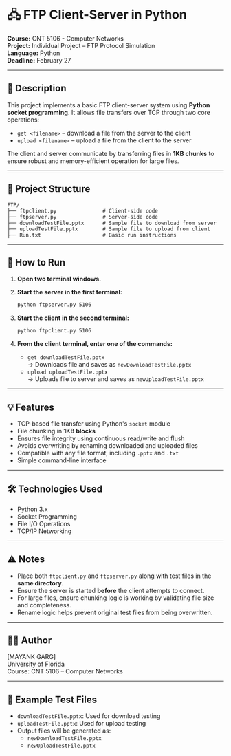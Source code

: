 # 🖧 FTP Client-Server in Python

**Course:** CNT 5106 - Computer Networks  
**Project:** Individual Project – FTP Protocol Simulation  
**Language:** Python  
**Deadline:** February 27

---

## 📌 Description

This project implements a basic FTP client-server system using **Python socket programming**. It allows file transfers over TCP through two core operations:

- `get <filename>` – download a file from the server to the client
- `upload <filename>` – upload a file from the client to the server

The client and server communicate by transferring files in **1KB chunks** to ensure robust and memory-efficient operation for large files.

---

## 📂 Project Structure

```
FTP/
├── ftpclient.py               # Client-side code
├── ftpserver.py               # Server-side code
├── downloadTestFile.pptx      # Sample file to download from server
├── uploadTestFile.pptx        # Sample file to upload from client
├── Run.txt                    # Basic run instructions
```

---

## 🧪 How to Run

1. **Open two terminal windows.**

2. **Start the server in the first terminal:**
   ```bash
   python ftpserver.py 5106
   ```

3. **Start the client in the second terminal:**
   ```bash
   python ftpclient.py 5106
   ```

4. **From the client terminal, enter one of the commands:**
   - `get downloadTestFile.pptx`  
     → Downloads file and saves as `newDownloadTestFile.pptx`
   - `upload uploadTestFile.pptx`  
     → Uploads file to server and saves as `newUploadTestFile.pptx`

---

## 💡 Features

- TCP-based file transfer using Python's `socket` module
- File chunking in **1KB blocks**
- Ensures file integrity using continuous read/write and flush
- Avoids overwriting by renaming downloaded and uploaded files
- Compatible with any file format, including `.pptx` and `.txt`
- Simple command-line interface

---

## 🛠 Technologies Used

- Python 3.x
- Socket Programming
- File I/O Operations
- TCP/IP Networking

---

## ⚠️ Notes

- Place both `ftpclient.py` and `ftpserver.py` along with test files in the **same directory**.
- Ensure the server is started **before** the client attempts to connect.
- For large files, ensure chunking logic is working by validating file size and completeness.
- Rename logic helps prevent original test files from being overwritten.

---

## 👨‍💻 Author

[MAYANK GARG]  
University of Florida  
Course: CNT 5106 – Computer Networks

---

## 📎 Example Test Files

- `downloadTestFile.pptx`: Used for download testing  
- `uploadTestFile.pptx`: Used for upload testing  
- Output files will be generated as:
  - `newDownloadTestFile.pptx`
  - `newUploadTestFile.pptx`
